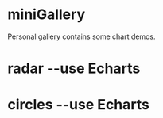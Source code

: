# miniGallery
Personal gallery contains some chart demos.
# radar --use Echarts
# circles --use Echarts
